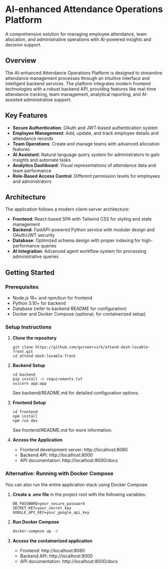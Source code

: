 # AI-enhanced Attendance Operations Platform

A comprehensive solution for managing employee attendance, team allocation, and administrative operations with AI-powered insights and decision support.

## Overview

The AI-enhanced Attendance Operations Platform is designed to streamline attendance management processes through an intuitive interface and intelligent backend services. The platform integrates modern frontend technologies with a robust backend API, providing features like real-time attendance tracking, team management, analytical reporting, and AI-assisted administrative support.

## Key Features

- **Secure Authentication**: OAuth and JWT-based authentication system
- **Employee Management**: Add, update, and track employee details and attendance records
- **Team Operations**: Create and manage teams with advanced allocation features
- **AI Assistant**: Natural language query system for administrators to gain insights and automate tasks
- **Analytics Dashboard**: Visual representations of attendance data and team performance
- **Role-Based Access Control**: Different permission levels for employees and administrators

## Architecture

The application follows a modern client-server architecture:

- **Frontend**: React-based SPA with Tailwind CSS for styling and state management
- **Backend**: FastAPI-powered Python service with modular design and OAuth/JWT security
- **Database**: Optimized schema design with proper indexing for high-performance queries
- **AI Integration**: Advanced agent workflow system for processing administrative queries

## Getting Started

### Prerequisites

- Node.js 16+ and npm/bun for frontend
- Python 3.10+ for backend
- Database (refer to backend README for configuration)
- Docker and Docker Compose (optional, for containerized setup)

### Setup Instructions

1. **Clone the repository**

   ```
   git clone https://github.com/gurveervirk/attend-dash-lovable-front.git
   cd attend-dash-lovable-front
   ```

2. **Backend Setup**

   ```
   cd backend
   pip install -r requirements.txt
   uvicorn app:app
   ```

   See backend/README.md for detailed configuration options.

3. **Frontend Setup**

   ```
   cd frontend
   npm install
   npm run dev
   ```

   See frontend/README.md for more information.

4. **Access the Application**
   - Frontend development server: http://localhost:8080
   - Backend API: http://localhost:8000
   - API documentation: http://localhost:8000/docs

### Alternative: Running with Docker Compose

You can also run the entire application stack using Docker Compose:

1. **Create a .env file** in the project root with the following variables:

   ```
   DB_PASSWORD=your_secure_password
   SECRET_KEY=your_secret_key
   GOOGLE_API_KEY=your_google_api_key
   ```

2. **Run Docker Compose**

   ```bash
   docker-compose up -d
   ```

3. **Access the containerized application**
   - Frontend: http://localhost:8080
   - Backend API: http://localhost:8000
   - API documentation: http://localhost:8000/docs

